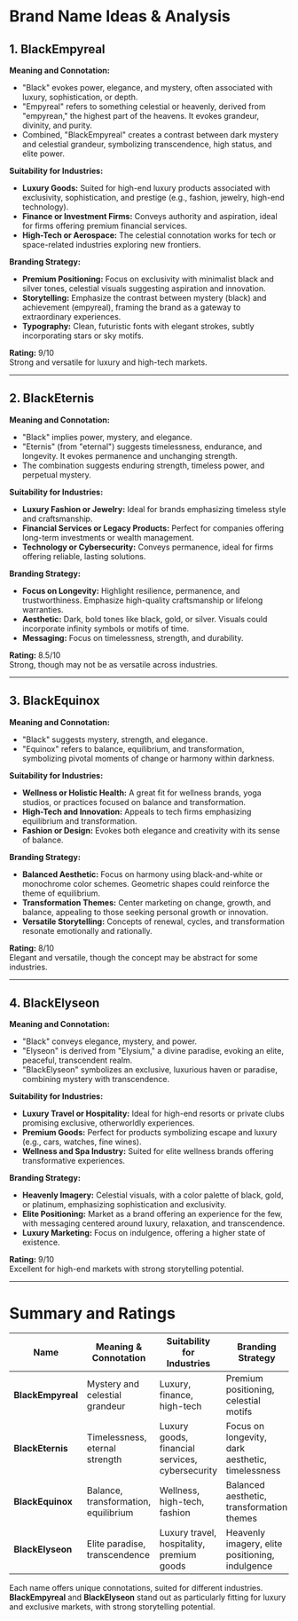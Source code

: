 # Brand Name Ideas & Analysis

## 1. BlackEmpyreal

**Meaning and Connotation:**

- "Black" evokes power, elegance, and mystery, often associated with luxury, sophistication, or depth.
- "Empyreal" refers to something celestial or heavenly, derived from "empyrean," the highest part of the heavens. It evokes grandeur, divinity, and purity.
- Combined, "BlackEmpyreal" creates a contrast between dark mystery and celestial grandeur, symbolizing transcendence, high status, and elite power.

**Suitability for Industries:**

- **Luxury Goods:** Suited for high-end luxury products associated with exclusivity, sophistication, and prestige (e.g., fashion, jewelry, high-end technology).
- **Finance or Investment Firms:** Conveys authority and aspiration, ideal for firms offering premium financial services.
- **High-Tech or Aerospace:** The celestial connotation works for tech or space-related industries exploring new frontiers.

**Branding Strategy:**

- **Premium Positioning:** Focus on exclusivity with minimalist black and silver tones, celestial visuals suggesting aspiration and innovation.
- **Storytelling:** Emphasize the contrast between mystery (black) and achievement (empyreal), framing the brand as a gateway to extraordinary experiences.
- **Typography:** Clean, futuristic fonts with elegant strokes, subtly incorporating stars or sky motifs.

**Rating:** 9/10  
Strong and versatile for luxury and high-tech markets.

---

## 2. BlackEternis

**Meaning and Connotation:**

- "Black" implies power, mystery, and elegance.
- "Eternis" (from "eternal") suggests timelessness, endurance, and longevity. It evokes permanence and unchanging strength.
- The combination suggests enduring strength, timeless power, and perpetual mystery.

**Suitability for Industries:**

- **Luxury Fashion or Jewelry:** Ideal for brands emphasizing timeless style and craftsmanship.
- **Financial Services or Legacy Products:** Perfect for companies offering long-term investments or wealth management.
- **Technology or Cybersecurity:** Conveys permanence, ideal for firms offering reliable, lasting solutions.

**Branding Strategy:**

- **Focus on Longevity:** Highlight resilience, permanence, and trustworthiness. Emphasize high-quality craftsmanship or lifelong warranties.
- **Aesthetic:** Dark, bold tones like black, gold, or silver. Visuals could incorporate infinity symbols or motifs of time.
- **Messaging:** Focus on timelessness, strength, and durability.

**Rating:** 8.5/10  
Strong, though may not be as versatile across industries.

---

## 3. BlackEquinox

**Meaning and Connotation:**

- "Black" suggests mystery, strength, and elegance.
- "Equinox" refers to balance, equilibrium, and transformation, symbolizing pivotal moments of change or harmony within darkness.

**Suitability for Industries:**

- **Wellness or Holistic Health:** A great fit for wellness brands, yoga studios, or practices focused on balance and transformation.
- **High-Tech and Innovation:** Appeals to tech firms emphasizing equilibrium and transformation.
- **Fashion or Design:** Evokes both elegance and creativity with its sense of balance.

**Branding Strategy:**

- **Balanced Aesthetic:** Focus on harmony using black-and-white or monochrome color schemes. Geometric shapes could reinforce the theme of equilibrium.
- **Transformation Themes:** Center marketing on change, growth, and balance, appealing to those seeking personal growth or innovation.
- **Versatile Storytelling:** Concepts of renewal, cycles, and transformation resonate emotionally and rationally.

**Rating:** 8/10  
Elegant and versatile, though the concept may be abstract for some industries.

---

## 4. BlackElyseon

**Meaning and Connotation:**

- "Black" conveys elegance, mystery, and power.
- "Elyseon" is derived from "Elysium," a divine paradise, evoking an elite, peaceful, transcendent realm.
- "BlackElyseon" symbolizes an exclusive, luxurious haven or paradise, combining mystery with transcendence.

**Suitability for Industries:**

- **Luxury Travel or Hospitality:** Ideal for high-end resorts or private clubs promising exclusive, otherworldly experiences.
- **Premium Goods:** Perfect for products symbolizing escape and luxury (e.g., cars, watches, fine wines).
- **Wellness and Spa Industry:** Suited for elite wellness brands offering transformative experiences.

**Branding Strategy:**

- **Heavenly Imagery:** Celestial visuals, with a color palette of black, gold, or platinum, emphasizing sophistication and exclusivity.
- **Elite Positioning:** Market as a brand offering an experience for the few, with messaging centered around luxury, relaxation, and transcendence.
- **Luxury Marketing:** Focus on indulgence, offering a higher state of existence.

**Rating:** 9/10  
Excellent for high-end markets with strong storytelling potential.

---

# Summary and Ratings

| Name              | Meaning & Connotation                | Suitability for Industries                      | Branding Strategy                                | Rating |
| ----------------- | ------------------------------------ | ----------------------------------------------- | ------------------------------------------------ | ------ |
| **BlackEmpyreal** | Mystery and celestial grandeur       | Luxury, finance, high-tech                      | Premium positioning, celestial motifs            | 9/10   |
| **BlackEternis**  | Timelessness, eternal strength       | Luxury goods, financial services, cybersecurity | Focus on longevity, dark aesthetic, timelessness | 8.5/10 |
| **BlackEquinox**  | Balance, transformation, equilibrium | Wellness, high-tech, fashion                    | Balanced aesthetic, transformation themes        | 8/10   |
| **BlackElyseon**  | Elite paradise, transcendence        | Luxury travel, hospitality, premium goods       | Heavenly imagery, elite positioning, indulgence  | 9/10   |

Each name offers unique connotations, suited for different industries. **BlackEmpyreal** and **BlackElyseon** stand out as particularly fitting for luxury and exclusive markets, with strong storytelling potential.
